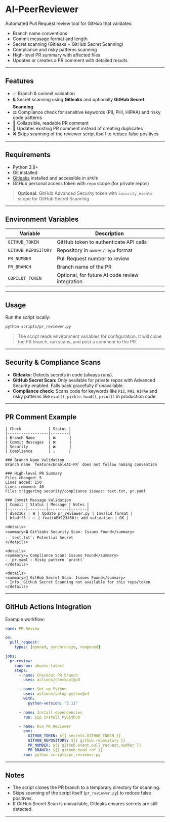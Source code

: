 # AI-PeerReviewer

Automated Pull Request review tool for GitHub that validates:

* Branch name conventions
* Commit message format and length
* Secret scanning (Gitleaks + GitHub Secret Scanning)
* Compliance and risky patterns scanning
* High-level PR summary with affected files
* Updates or creates a PR comment with detailed results

---

## Features

* ✅ Branch & commit validation
* 🔒 Secret scanning using **Gitleaks** and optionally **GitHub Secret Scanning**
* ⚖️ Compliance check for sensitive keywords (PII, PHI, HIPAA) and risky code patterns
* 📝 Collapsible, readable PR comment
* 🔄 Updates existing PR comment instead of creating duplicates
* ❌ Skips scanning of the reviewer script itself to reduce false positives

---

## Requirements

* Python 3.8+
* Git installed
* [Gitleaks](https://github.com/zricethezav/gitleaks) installed and accessible in `$PATH`
* GitHub personal access token with `repo` scope (for private repos)

> **Optional:** GitHub Advanced Security token with `security_events` scope for GitHub Secret Scanning

---

## Environment Variables

| Variable            | Description                                     |
| ------------------- | ----------------------------------------------- |
| `GITHUB_TOKEN`      | GitHub token to authenticate API calls          |
| `GITHUB_REPOSITORY` | Repository in `owner/repo` format               |
| `PR_NUMBER`         | Pull Request number to review                   |
| `PR_BRANCH`         | Branch name of the PR                           |
| `COPILOT_TOKEN`     | Optional, for future AI code review integration |

---

## Usage

Run the script locally:

```bash
python scripts/pr_reviewer.py
```

> The script reads environment variables for configuration. It will clone the PR branch, run scans, and post a comment to the PR.

---

## Security & Compliance Scans

* **Gitleaks:** Detects secrets in code (always runs).
* **GitHub Secret Scan:** Only available for private repos with Advanced Security enabled. Falls back gracefully if unavailable.
* **Compliance check:** Scans code for keywords like `PII`, `PHI`, `HIPAA` and risky patterns like `eval()`, `pickle.load()`, `print()` in production code.

---

## PR Comment Example

```
| Check            | Status |
|------------------|--------|
| Branch Name      | ❌      |
| Commit Messages  | ❌      |
| Security         | ❌      |
| Compliance       | ⚠️      |

### Branch Name Validation
Branch name `feature/EnableAI-PR` does not follow naming convention

### High-level PR Summary
Files changed: 5
Lines added: 150
Lines removed: 40
Files triggering security/compliance issues: text.txt, pr.yaml

### Commit Message Validation
| Commit | Status | Message | Notes |
|--------|--------|---------|-------|
| d5e2167 | ❌ | Update pr_reviewer.py | Invalid format |
| bfadff3 | ✅ | feat(AB#123456): add validation | OK |

<details>
<summary>🔒 Gitleaks Security Scan: Issues Found</summary>
- `text.txt`: Potential Secret
</details>

<details>
<summary>⚖️ Compliance Scan: Issues Found</summary>
- `pr.yaml`: Risky pattern `print(`
</details>

<details>
<summary>🔑 GitHub Secret Scan: Issues Found</summary>
- Info: GitHub Secret Scanning not available for this repo/token
</details>
```

---

## GitHub Actions Integration

Example workflow:

```yaml
name: PR Review

on:
  pull_request:
    types: [opened, synchronize, reopened]

jobs:
  pr-review:
    runs-on: ubuntu-latest
    steps:
      - name: Checkout PR branch
        uses: actions/checkout@v3

      - name: Set up Python
        uses: actions/setup-python@v4
        with:
          python-version: "3.11"

      - name: Install dependencies
        run: pip install PyGithub

      - name: Run PR Reviewer
        env:
          GITHUB_TOKEN: ${{ secrets.GITHUB_TOKEN }}
          GITHUB_REPOSITORY: ${{ github.repository }}
          PR_NUMBER: ${{ github.event.pull_request.number }}
          PR_BRANCH: ${{ github.head_ref }}
        run: python scripts/pr_reviewer.py
```

---

## Notes

* The script clones the PR branch to a temporary directory for scanning.
* Skips scanning of the script itself (`pr_reviewer.py`) to reduce false positives.
* If GitHub Secret Scan is unavailable, Gitleaks ensures secrets are still detected.

---


